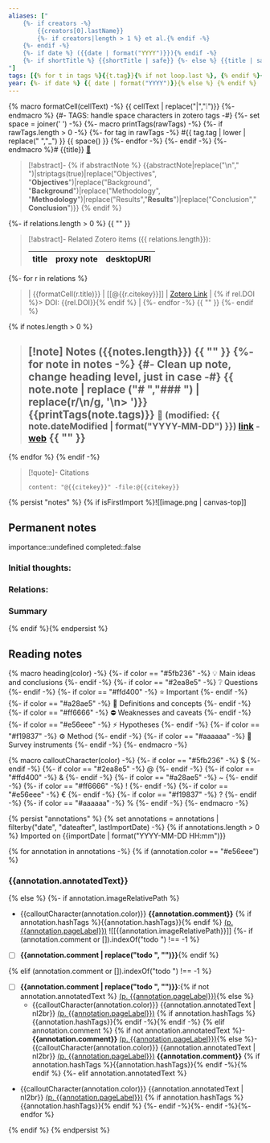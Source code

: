 ```yaml
---
aliases: ["
    {%- if creators -%}
        {{creators[0].lastName}}
        {%- if creators|length > 1 %} et al.{% endif -%}
    {%- endif -%}
    {%- if date %} ({{date | format("YYYY")}}){% endif -%} 
    {%- if shortTitle %} {{shortTitle | safe}} {%- else %} {{title | safe}} {%- endif -%}
"]
tags: [{% for t in tags %}{{t.tag}}{% if not loop.last %}, {% endif %}{% endfor %}]
year: {%- if date %} {{ date | format("YYYY")}}{% else %} {% endif %}
---
```

{% macro formatCell(cellText) -%}
{{ cellText | replace("|","❕")}}
{%- endmacro %}
{#- TAGS: handle space characters in zotero tags -#}
{%- set space = joiner(' ') -%}
{%- macro printTags(rawTags) -%}
{%- if rawTags.length > 0 -%}
{%- for tag in rawTags -%}
#{{ tag.tag | lower | replace(" ","_") }} {{ space() }}
{%- endfor -%}
{%- endif -%}
{%- endmacro %}# {{title}} [📖]({{desktopURI}})

> [!abstract]-
> {% if abstractNote %}
> {{abstractNote|replace("\n"," ")|striptags(true)|replace("Objectives", "**Objectives**")|replace("Background", "**Background**")|replace("Methodology", "**Methodology**")|replace("Results","**Results**")|replace("Conclusion","**Conclusion**")}}
> {% endif %}

{%- if relations.length > 0 %}
{{ "" }}
> [!abstract]- Related Zotero items ({{ relations.length}}):  
>
> | title | proxy note | desktopURI |
> | --- | --- | --- |
{%- for r in relations %}
> | {{formatCell(r.title)}} | [[@{{r.citekey}}]] | [Zotero Link]({{r.desktopURI}}) | {% if rel.DOI %}> DOI: {{rel.DOI}}{% endif %} |
{%- endfor -%}
{{ "" }}
{%- endif %}

{% if notes.length > 0 %}
> [!note] Notes ({{notes.length}})
{{ "" }}
{%- for note in notes -%}
{#- Clean up note, change heading level, just in case -#}
> {{ note.note | replace ("# ","### ") | replace(r/\n/g, '\n> ')}}
> {{printTags(note.tags)}}
> <small>📝️ (modified: {{ note.dateModified | format("YYYY-MM-DD") }}) [link](zotero://select/library/items/{{note.key}}) - [web]({{note.uri}})</small>
>  {{ "" }}
> ---
{% endfor %}
{% endif -%}

> [!quote]- Citations
> 
> ```query
> content: "@{{citekey}}" -file:@{{citekey}}
> ```

{% persist "notes" %}
{% if isFirstImport %}![[image.png | canvas-top]]
## Permanent notes
importance::undefined
completed::false
### Initial thoughts:


### Relations:


### Summary


{% endif %}{% endpersist %}
## Reading notes
{% macro heading(color) -%}
{%- if color == "#5fb236" -%}
💡 Main ideas and conclusions
{%- endif -%}
{%- if color == "#2ea8e5" -%}
❔ Questions
{%- endif -%}
{%- if color == "#ffd400" -%}
⭐ Important
{%- endif -%}
{%- if color == "#a28ae5" -%}
🧩 Definitions and concepts
{%- endif -%}
{%- if color == "#ff6666" -%}
⛔ Weaknesses and caveats
{%- endif -%}
{%- if color == "#e56eee" -%}
⚡ Hypotheses
{%- endif -%}
{%- if color == "#f19837" -%}
⚙️ Method
{%- endif -%}
{%- if color == "#aaaaaa" -%}
📣 Survey instruments
{%- endif -%}
{%- endmacro -%}

{% macro calloutCharacter(color) -%}
{%- if color == "#5fb236" -%}
$
{%- endif -%}
{%- if color == "#2ea8e5" -%}
@
{%- endif -%}
{%- if color == "#ffd400" -%}
&
{%- endif -%}
{%- if color == "#a28ae5" -%}
~
{%- endif -%}
{%- if color == "#ff6666" -%}
!
{%- endif -%}
{%- if color == "#e56eee" -%}
€
{%- endif -%}
{%- if color == "#f19837" -%}
?
{%- endif -%}
{%- if color == "#aaaaaa" -%}
%
{%- endif -%}
{%- endmacro -%}

{% persist "annotations" %}
{% set annotations = annotations | filterby("date", "dateafter", lastImportDate) -%}
{% if annotations.length > 0 %}
Imported on {{importDate | format("YYYY-MM-DD HH:mm")}}


{% for annotation in annotations -%}
{% if (annotation.color == "#e56eee") %}
### {{annotation.annotatedText}}
{% else %}
{%- if annotation.imageRelativePath %}

- {{calloutCharacter(annotation.color)}} **{{annotation.comment}}** {% if annotation.hashTags %}{{annotation.hashTags}}{% endif %} [(p. {{annotation.pageLabel}})](zotero://open-pdf/library/items/{{annotation.attachment.itemKey}}?page={{annotation.pageLabel}}&annotation={{annotation.id}}) ![[{{annotation.imageRelativePath}}]]
{%- if (annotation.comment or []).indexOf("todo ") !== -1 %}
- [ ] **{{annotation.comment | replace("todo ", "")}}**{% endif %}

{% elif (annotation.comment or []).indexOf("todo ") !== -1 %}
- [ ] **{{annotation.comment | replace("todo ", "")}}**:{% if not annotation.annotatedText %} [(p. {{annotation.pageLabel}})](zotero://open-pdf/library/items/{{annotation.attachment.itemKey}}?page={{annotation.pageLabel}}&annotation={{annotation.id}}){% else %}
	- {{calloutCharacter(annotation.color)}} {{annotation.annotatedText | nl2br}} [(p. {{annotation.pageLabel}})](zotero://open-pdf/library/items/{{annotation.attachment.itemKey}}?page={{annotation.pageLabel}}&annotation={{annotation.id}}) {% if annotation.hashTags %}{{annotation.hashTags}}{% endif -%}{% endif -%}
{% elif annotation.comment %}
{% if not annotation.annotatedText %}- **{{annotation.comment}}** [(p. {{annotation.pageLabel}})](zotero://open-pdf/library/items/{{annotation.attachment.itemKey}}?page={{annotation.pageLabel}}&annotation={{annotation.id}}){% else %}- {{calloutCharacter(annotation.color)}} {{annotation.annotatedText | nl2br}} [(p. {{annotation.pageLabel}})](zotero://open-pdf/library/items/{{annotation.attachment.itemKey}}?page={{annotation.pageLabel}}&annotation={{annotation.id}}) **{{annotation.comment}}** {% if annotation.hashTags %}{{annotation.hashTags}}{% endif -%}{% endif %}
{%- elif annotation.annotatedText %}
- {{calloutCharacter(annotation.color)}} {{annotation.annotatedText | nl2br}} [(p. {{annotation.pageLabel}})](zotero://open-pdf/library/items/{{annotation.attachment.itemKey}}?page={{annotation.pageLabel}}&annotation={{annotation.id}}) {% if annotation.hashTags %}{{annotation.hashTags}}{% endif %}
{%- endif -%}{%- endif -%}{%- endfor %}


{% endif %}
{% endpersist %}

